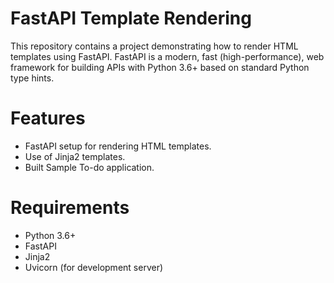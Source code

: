 # FastAPI Template Rendering
This repository contains a project demonstrating how to render HTML templates using FastAPI. FastAPI is a modern, fast (high-performance), web framework for building APIs with Python 3.6+ based on standard Python type hints.

# Features
* FastAPI setup for rendering HTML templates.
* Use of Jinja2 templates.
* Built Sample To-do application.

# Requirements
* Python 3.6+
* FastAPI
* Jinja2
* Uvicorn (for development server)